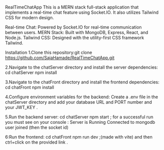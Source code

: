 RealTimeChatApp
This is a MERN stack full-stack application that implements a real-time chat feature using Socket.IO. It also utilizes Tailwind CSS for modern design.


Real-time Chat: Powered by Socket.IO for real-time communication between users.
MERN Stack: Built with MongoDB, Express, React, and Node.js.
Tailwind CSS: Designed with the utility-first CSS framework Tailwind.



Installation
1.Clone this repository:git clone https://github.com/SajaHamade/RealTimeChatApp.git

2.Navigate to the chatServer directory and install the server dependencies:
cd chatServer
npm install

3.Navigate to the chatFront directory and install the frontend dependencies:
cd chatFront
npm install


4.Configure environment variables for the backend:
Create a .env file in the chatServer directory and add your database URL and PORT number and your JWT_KEY .

5.Run the backend server:
cd chatServer
npm start ;
for a successful run you must see on your console  : 
Server is Running
Connected to mongodb
user joined (then the socket id)


6:Run the frontend:
cd chatFront
npm run dev ;(made with vite)
and then ctrl+click on the provided link .
